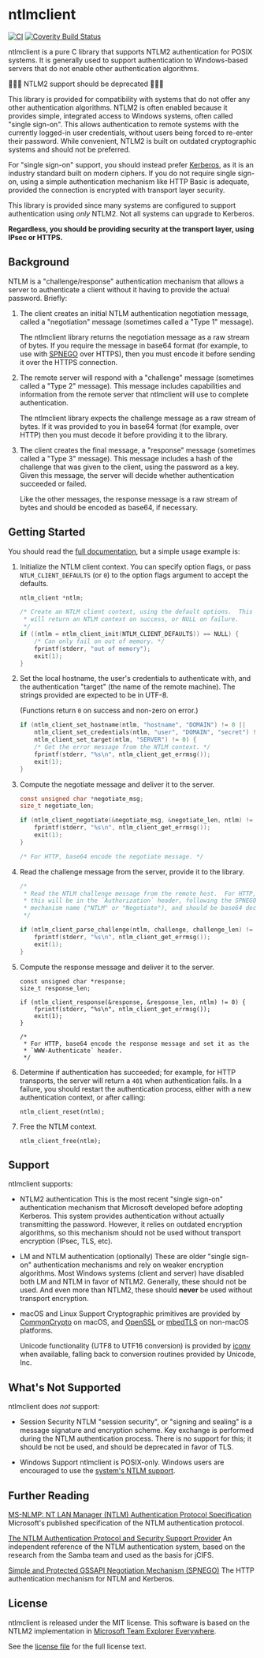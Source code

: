 ntlmclient
==========
[![CI](https://github.com/ethomson/ntlmclient/workflows/CI/badge.svg)](https://github.com/ethomson/ntlmclient/actions?query=workflow%3ACI) [![Coverity Build Status](https://scan.coverity.com/projects/15510/badge.svg?flat=1)](https://scan.coverity.com/projects/15510)

ntlmclient is a pure C library that supports NTLM2 authentication for
POSIX systems.  It is generally used to support authentication to
Windows-based servers that do not enable other authentication
algorithms.

🚨🚨🚨 NTLM2 support should be deprecated 🚨🚨🚨

This library is provided for compatibility with systems that do not offer
any other authentication algorithms.  NTLM2 is often enabled because it
provides simple, integrated access to Windows systems, often called "single
sign-on".  This allows authentication to remote systems with the currently
logged-in user credentials, without users being forced to re-enter their
password.  While convenient, NTLM2 is built on outdated cryptographic
systems and should not be preferred.

For "single sign-on" support, you should instead prefer
[Kerberos](https://en.wikipedia.org/wiki/Kerberos_(protocol)), as it
is an industry standard built on modern ciphers.  If you do not require
single sign-on, using a simple authentication mechanism like HTTP Basic
is adequate, provided the connection is encrypted with transport layer
security.

This library is provided since many systems are configured to support
authentication using _only_ NTLM2.  Not all systems can upgrade to
Kerberos.

**Regardless, you should be providing security at the transport layer,
using IPsec or HTTPS.**

Background
----------
NTLM is a "challenge/response" authentication mechanism that allows a
server to authenticate a client without it having to provide the actual
password.  Briefly:

1. The client creates an initial NTLM authentication negotiation message,
   called a "negotiation" message (sometimes called a "Type 1" message).

   The ntlmclient library returns the negotiation message as a raw stream
   of bytes.  If you require the message in base64 format (for example,
   to use with [SPNEGO](https://en.wikipedia.org/wiki/SPNEGO) over HTTPS),
   then you must encode it before sending it over the HTTPS connection.

2. The remote server will respond with a "challenge" message (sometimes
   called a "Type 2" message).  This message includes capabilities and
   information from the remote server that ntlmclient will use to
   complete authentication.

   The ntlmclient library expects the challenge message as a raw stream
   of bytes.  If it was provided to you in base64 format (for example,
   over HTTP) then you must decode it before providing it to the library.

3. The client creates the final message, a "response" message (sometimes
   called a "Type 3" message).  This message includes a hash of the
   challenge that was given to the client, using the password as a key.
   Given this message, the server will decide whether authentication
   succeeded or failed.

   Like the other messages, the response message is a raw stream of bytes
   and should be encoded as base64, if necessary.

Getting Started
---------------
You should read the [full
documentation](https://ethomson.github.io/ntlmclient/#HEAD), but a simple
usage example is:

1. Initialize the NTLM client context.  You can specify option flags, or
   pass `NTLM_CLIENT_DEFAULTS` (or `0`) to the option flags argument to
   accept the defaults.


   ```c
   ntlm_client *ntlm;

   /* Create an NTLM client context, using the default options.  This
    * will return an NTLM context on success, or NULL on failure.
    */
   if ((ntlm = ntlm_client_init(NTLM_CLIENT_DEFAULTS)) == NULL) {
       /* Can only fail on out of memory. */
       fprintf(stderr, "out of memory");
       exit(1);
   }
   ```

2. Set the local hostname, the user's credentials to authenticate with,
   and the authentication "target" (the name of the remote machine).
   The strings provided are expected to be in UTF-8.

   (Functions return `0` on success and non-zero on error.)

   ```c
   if (ntlm_client_set_hostname(ntlm, "hostname", "DOMAIN") != 0 ||
       ntlm_client_set_credentials(ntlm, "user", "DOMAIN", "secret") != 0) {
       ntlm_client_set_target(ntlm, "SERVER") != 0) {
       /* Get the error message from the NTLM context. */
       fprintf(stderr, "%s\n", ntlm_client_get_errmsg());
       exit(1);
   }
   ```

3. Compute the negotiate message and deliver it to the server.

   ```c
   const unsigned char *negotiate_msg;
   size_t negotiate_len;

   if (ntlm_client_negotiate(&negotiate_msg, &negotiate_len, ntlm) != 0) {
       fprintf(stderr, "%s\n", ntlm_client_get_errmsg());
       exit(1);
   }

   /* For HTTP, base64 encode the negotiate message. */
   ```

4. Read the challenge message from the server, provide it to the library.

   ```c
   /*
    * Read the NTLM challenge message from the remote host.  For HTTP,
    * this will be in the `Authorization` header, following the SPNEGO
    * mechanism name ("NTLM" or "Negotiate"), and should be base64 decoded.
    */

   if (ntlm_client_parse_challenge(ntlm, challenge, challenge_len) != 0) {
       fprintf(stderr, "%s\n", ntlm_client_get_errmsg());
       exit(1);
   }
   ```

5. Compute the response message and deliver it to the server.

   ```
   const unsigned char *response;
   size_t response_len;

   if (ntlm_client_response(&response, &response_len, ntlm) != 0) {
       fprintf(stderr, "%s\n", ntlm_client_get_errmsg());
       exit(1);
   }

   /*
    * For HTTP, base64 encode the response message and set it as the
    * `WWW-Authenticate` header.
    */
   ```

6. Determine if authentication has succeeded; for example, for HTTP
   transports, the server will return a `401` when authentication fails.
   In a failure, you should restart the authentication process, either
   with a new authentication context, or after calling:

   ```
   ntlm_client_reset(ntlm);
   ```

7. Free the NTLM context.

   ```
   ntlm_client_free(ntlm);
   ```

Support
-------
ntlmclient supports:

* NTLM2 authentication
  This is the most recent "single sign-on" authentication mechanism
  that Microsoft developed before adopting Kerberos.  This system provides
  authentication without actually transmitting the password.  However, it
  relies on outdated encryption algorithms, so this mechanism should not
  be used without transport encryption (IPsec, TLS, etc).

* LM and NTLM authentication (optionally)
  These are older "single sign-on" authentication mechanisms and rely
  on weaker encryption algorithms.  Most Windows systems (client and
  server) have disabled both LM and NTLM in favor of NTLM2.  Generally,
  these should not be used.  And even more than NTLM2, these should
  **never** be used without transport encryption.

* macOS and Linux Support
  Cryptographic primitives are provided by
  [CommonCrypto](https://developer.apple.com/security/) on macOS, and
  [OpenSSL](https://www.openssl.org) or [mbedTLS](https://tls.mbed.org/)
  on non-macOS platforms.

  Unicode functionality (UTF8 to UTF16 conversion) is provided by
  [iconv](https://en.wikipedia.org/wiki/Iconv) when available, falling
  back to conversion routines provided by Unicode, Inc.

What's Not Supported
--------------------
ntlmclient does _not_ support:

* Session Security
  NTLM "session security", or "signing and sealing" is a message signature
  and encryption scheme.  Key exchange is performed during the NTLM
  authentication process.  There is no support for this; it should be
  not be used, and should be deprecated in favor of TLS.

* Windows Support
  ntlmclient is POSIX-only.  Windows users are encouraged to use the
  [system's NTLM support](https://msdn.microsoft.com/en-us/library/windows/desktop/aa375506(v=vs.85).aspx).

Further Reading
---------------
[MS-NLMP: NT LAN Manager (NTLM) Authentication Protocol
Specification](https://msdn.microsoft.com/en-us/library/cc207842.aspx)
Microsoft's published specification of the NTLM authentication
protocol.

[The NTLM Authentication Protocol and Security Support
Provider](http://davenport.sourceforge.net/ntlm.html)
An independent reference of the NTLM authentication system, based on the
research from the Samba team and used as the basis for jCIFS.

[Simple and Protected GSSAPI Negotiation Mechanism
(SPNEGO)](https://en.wikipedia.org/wiki/SPNEGO)
The HTTP authentication mechanism for NTLM and Kerberos.

License
---------
ntlmclient is released under the MIT license.  This software is based on
the NTLM2 implementation in [Microsoft Team Explorer
Everywhere](https://github.com/microsoft/team-explorer-everywhere).

See the [license file](LICENSE.txt) for the full license text.
